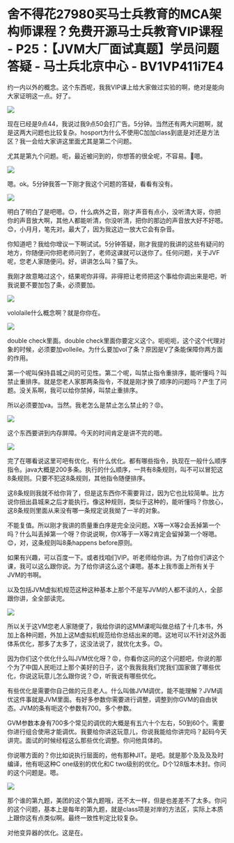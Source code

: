 # 舍不得花27980买马士兵教育的MCA架构师课程？免费开源马士兵教育VIP课程 - P25：【JVM大厂面试真题】学员问题答疑 - 马士兵北京中心 - BV1VP411i7E4

约一内以外的概念。这个东西呢，我我VIP课上给大家做过实验的啊，绝对是能向大家证明这一点。好了。

![](img/38c472b83395211a55a2dce6f442366f_1.png)

现在已经是9点44，我说过我9点50会打广告。5分钟。当然还有两大问题啊，就是这两大问题也比较复杂。hosport为什么不使用C加加class到底是对还是方法区？我一会给大家讲这里面尤其是第二个问题。

尤其是第九个问题。呃，最近被问到的，你想答的很全呢，不容易。🤧嗯。

![](img/38c472b83395211a55a2dce6f442366f_3.png)

嗯。ok。5分钟我答一下刚才我这个问题的答疑，看看有没有。

![](img/38c472b83395211a55a2dce6f442366f_5.png)

明白了明白了是吧嗯。😊，什么病外之音，刚才声音有点小，没听清大哥，你把你的声音放大啊，其他人都能听清，你没听清，把你的那边的声音放大好不好嗯。😊，小月月，笔先对。最大了，因为我这边一放大它会有杂音。

你知道吧？我给你增议一下啊试试。5分钟答疑，刚才我提的我讲的这些有疑问的地方，你随便问你把老师问到了，老师这课就可以送你了。任何问题，关于JVF呢，您老人家随便问。好，讲讲怎么叫？猫了头。

我刚才故意略过这个，结果呢你非得。非得把让老师把这个事给你调出来是吧，听我说要不要加包了条，必须要加。



![](img/38c472b83395211a55a2dce6f442366f_7.png)

vololaile什么概念啊？就是你你在。

![](img/38c472b83395211a55a2dce6f442366f_9.png)

double check里面。double check里面你要定义这个。呃呃呃，这个这个代理对象的时候，必须要加volleile。为什么要加vol了条？原因是V了条能保障你两方面的作用。

第一个呢叫保持县城之间的可见性。第二个呢，叫禁止指令重排序，能听懂吗？叫禁止重排序。就是您老人家那两条指令，不就是刚才换了顺序的问题吗？产生了问题。没关系啊，我可以给你禁掉，叫禁止重排序。

所以必须要加va。当然。我老怎么是禁止怎么禁止的？😡。

![](img/38c472b83395211a55a2dce6f442366f_11.png)

这个东西要讲到内存屏障。今天的时间肯定是讲不完的嗯。

![](img/38c472b83395211a55a2dce6f442366f_13.png)

完了在哪看说这里可吧有优化，有什么优化。都有哪些指令，执现在一般什么顺序指令。java大概是200多条。执行的什么顺序，一共有8条规则，叫不可以冒犯这8条规则。只要不犯这8条规则，其他指令随便排序。

这8条规则我就不给你背了，但是这东西你不需要背过，因为它也比较简单。比方说你扭出县城来之后才能执行。像这种规则，类似于这种的，能听懂吗？你放心，这8条规则里面从来没有哪一条规定说我拗了一半的对象。

不能复值。所以刚才我讲的质量重白序是完全没问题。X等一X等2会丢掉第一个吗？什么叫丢掉第一个呀？你说说啊，你X等于一X等2肯定会留掉第一个呀嗯。😊，对，这条规则叫8条happens before原则。

如果有兴趣，可以百度一下。或者找咱们VIP。听老师给你讲。为了给你们讲这个课，我可以这么跟你说。为了给你讲这么这个课嗯。基本上我市面上所有关于JVM的书啊。

以及包括JVM虚拟机规范这种这种基本上那个不是写JVM的人都不读的人，全部跟你讲，全全部读完。

![](img/38c472b83395211a55a2dce6f442366f_15.png)

所以关于这VM您老人家随便了，我给你讲的这MM课呢叫做总结了十几本书，外加上各种问题，外加上这M虚拟机规范给你总结出来的嗯。这地可以不针对这外面体系优化，那多了太多了，这没法说了，就优化太多。😊。

因为你们这个优化什么叫JVM优化呀？😡，你看你这问的这个问题吧，你说的那个为了中国人民呃过上那个美好的日子，这个我我我我们党我们国家做了哪些优化，你说这玩意儿怎么跟你说？😊，听我说有哪些优化。

有些优化是需要你自己做的元旦老人。什么叫做JVM调优，能不能理解？JVM调优这件事就是JVM里面。有好多参数你需要进行调整，调整到你GVM的自由状态。JVM的条有呃这个参数有700。多个参数。

GVM参数本身有700多个常见的调优的大概是有五六十个左右，50到60个。需要你进行组合使用才能调优。我要给你讲这玩意儿，你说我能给你讲完吗？起码今天讲完。面试的时候经程这么那些优化调整。你问他具体的。

你说哪方面的？你比如说执行层面的，他有那种JIT。是吧。就是那个及及及及时编译，他有呃这种C one级别的优化和C two级别的优化。D个128版本木封。你问的这个问题是。嗯。



![](img/38c472b83395211a55a2dce6f442366f_17.png)

那个谁的第九题，美团的这个第九题哦，还不太一样，但是也差差不了太多。你问的这个问题，基本上是每年的第九题，就是class项是对岸的方法区，实际上本质上跟你这有点类似啊。最终一致性判定比较复杂。

对他变异器的优化。这是在。